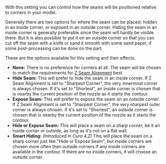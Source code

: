 With this setting you can control how the seams will be positioned relative to corners in your model.

Generally there are two options for where the seam can be placed: hidden in an inside corner, or exposed in an outside corner. Hiding the seam in an inside corner is generally preferable since the seam will hardly be visible there. But it is also possible to put it on an outside corner so that you can cut off the seam with a knife or sand it smooth with some sand paper, if some post-processing can be done on the part.

These are the options available for this setting and their effects.
* **None:** There is no preference for corners at all. The seam will be chosen to match the requirements for [Z Seam Alignment](z_seam_type) best.
* **Hide Seam:** This will prefer to hide the seam in an inside corner. If Z Seam Alignment is set to "Sharpest Corner", the very innermost corner is always chosen. If it's set to "Shortest", an inside corner is chosen that is nearby the current position of the nozzle as it starts the contour.
* **Expose Seam:** This will prefer to expose the seam on an outside corner. If Z Seam Alignment is set to "Sharpest Corner", the very sharpest outer corner is always chosen. If it's set to "Shortest", an outside corner is chosen that is nearby the current position of the nozzle as it starts the contour.
* **Hide or Expose Seam:** This will place a seam on a sharp corner, be it an inside corner or outside, as long as it's not on a flat wall.
* **Smart Hiding:** *(Introduced in Cura 4.2)* This will place the seam on a sharp corner just like "Hide or Expose Seam", but inside corners are chosen more often than outside corners if any inside corners are available in the contour. If there are no inside corners, it will choose an outside corner.